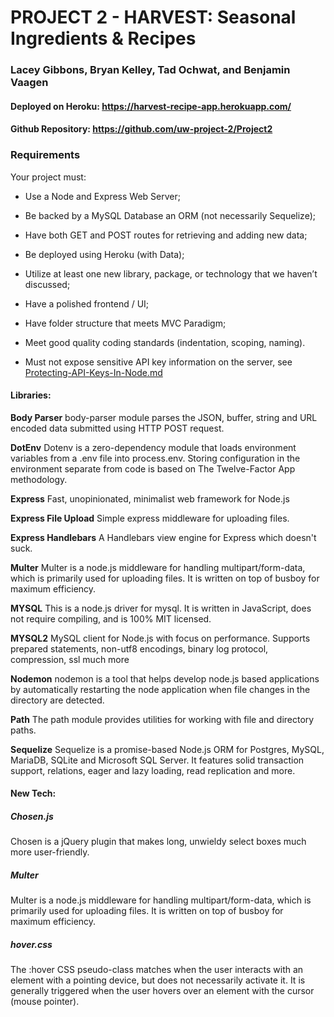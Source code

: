 # PROJECT 2 - HARVEST: Seasonal Ingredients & Recipes
### Lacey Gibbons, Bryan Kelley, Tad Ochwat, and Benjamin Vaagen

#### Deployed on Heroku: https://harvest-recipe-app.herokuapp.com/
#### Github Repository: https://github.com/uw-project-2/Project2

### Requirements

Your project must:

* Use a Node and Express Web Server;

* Be backed by a MySQL Database an ORM (not necessarily Sequelize);

* Have both GET and POST routes for retrieving and adding new data;

* Be deployed using Heroku (with Data);

* Utilize at least one new library, package, or technology that we haven’t discussed;

* Have a polished frontend / UI;

* Have folder structure that meets MVC Paradigm;

* Meet good quality coding standards (indentation, scoping, naming).

* Must not expose sensitive API key information on the server, see [Protecting-API-Keys-In-Node.md](../../../10-nodejs/03-Supplemental/Protecting-API-Keys-In-Node.md)

#### Libraries:
**Body Parser**
body-parser module parses the JSON, buffer, string and URL encoded data submitted using HTTP POST request.

**DotEnv**
Dotenv is a zero-dependency module that loads environment variables from a .env file into process.env. Storing
configuration in the environment separate from code is based on The Twelve-Factor App methodology.

**Express**
Fast, unopinionated, minimalist web framework for Node.js

**Express File Upload**
Simple express middleware for uploading files.

**Express Handlebars**
A Handlebars view engine for Express which doesn't suck.

**Multer**
Multer is a node.js middleware for handling multipart/form-data, which is primarily used for uploading files. It is written on top of busboy for maximum efficiency.

**MYSQL**
This is a node.js driver for mysql. It is written in JavaScript, does not require compiling, and is 100% MIT licensed.

**MYSQL2**
MySQL client for Node.js with focus on performance. Supports prepared statements, non-utf8 encodings, binary log protocol, compression, ssl much more

**Nodemon**
nodemon is a tool that helps develop node.js based applications by automatically restarting the node application when file changes in the directory are detected.

**Path**
The path module provides utilities for working with file and directory paths.

**Sequelize**
Sequelize is a promise-based Node.js ORM for Postgres, MySQL, MariaDB, SQLite and Microsoft SQL Server. It features solid transaction support, relations, eager and lazy loading, read replication and more.

 #### New Tech:
 ##### Chosen.js
 Chosen is a jQuery plugin that makes long, unwieldy select boxes much more user-friendly.

 ##### Multer
 Multer is a node.js middleware for handling multipart/form-data, which is primarily used for uploading files. It is written on top of busboy for maximum efficiency.

##### hover.css
The :hover CSS pseudo-class matches when the user interacts with an element with a pointing device, but does not necessarily activate it. It is generally triggered when the user hovers over an element with the cursor (mouse pointer).


